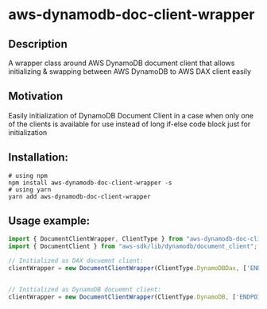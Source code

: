 # aws-dynamodb-doc-client-wrapper

## Description

A wrapper class around AWS DynamoDB document client that allows initializing & swapping between AWS DynamoDB to AWS DAX client easily

## Motivation
Easily initialization of DynamoDB Document Client in a case when only one of the clients is available for use instead of long if-else code block just for initialization

## Installation:
```shell
# using npm
npm install aws-dynamodb-doc-client-wrapper -s
# using yarn
yarn add aws-dynamodb-doc-client-wrapper
```

## Usage example:

```typescript
import { DocumentClientWrapper, ClientType } from "aws-dynamodb-doc-client-wrapper";
import { DocumentClient } from "aws-sdk/lib/dynamodb/document_client";

// Initialized as DAX docuemnt client:
clientWrapper = new DocumentClientWrapper(ClientType.DynamoDBDax, ['ENDPOINT'], '[REGION]', '[TIMEOUT]');


// Initialized as DynamoDB docuemnt client:
clientWrapper = new DocumentClientWrapper(ClientType.DynamoDB, ['ENDPOINT'], '[REGION]', '[TIMEOUT]');
```
